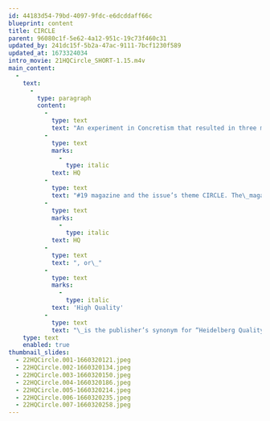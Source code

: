 ```yaml
---
id: 44183d54-79bd-4097-9fdc-e6dcddaff66c
blueprint: content
title: CIRCLE
parent: 96080c1f-5e62-4a12-951c-19c73f460c31
updated_by: 241dc15f-5b2a-47ac-9111-7bcf1230f589
updated_at: 1673324034
intro_movie: 21HQCircle_SHORT-1.15.m4v
main_content:
  -
    text:
      -
        type: paragraph
        content:
          -
            type: text
            text: "An experiment in Concretism that resulted in three magazine spreads that documentrace a walk on the island of Vinalhaven, Maine. This was specifically created for\_"
          -
            type: text
            marks:
              -
                type: italic
            text: HQ
          -
            type: text
            text: "#19 magazine and the issue’s theme CIRCLE. The\_magazine’s name,\_"
          -
            type: text
            marks:
              -
                type: italic
            text: HQ
          -
            type: text
            text: ", or\_"
          -
            type: text
            marks:
              -
                type: italic
            text: 'High Quality'
          -
            type: text
            text: "\_is the publisher’s synonym for “Heidelberg Quality”, being a showcase for the Heidelberg printing equipment as well as for graphic designers. Edited by Rolf Muller, one section in the magazine explores a particular theme. For this issue #19 the theme was CIRCLE, and Tom was one of the designers invited to contribute to that issue’s theme."
    type: text
    enabled: true
thumbnail_slides:
  - 22HQCircle.001-1660320121.jpeg
  - 22HQCircle.002-1660320134.jpeg
  - 22HQCircle.003-1660320150.jpeg
  - 22HQCircle.004-1660320186.jpeg
  - 22HQCircle.005-1660320214.jpeg
  - 22HQCircle.006-1660320235.jpeg
  - 22HQCircle.007-1660320258.jpeg
---
```


